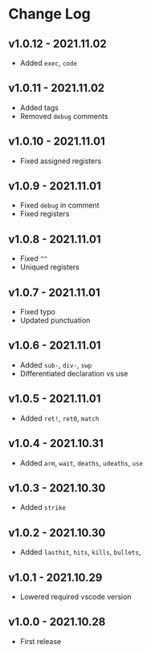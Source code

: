 # Change Log

## v1.0.12 - 2021.11.02
* Added `exec`, `code`

## v1.0.11 - 2021.11.02
* Added tags
* Removed `debug` comments

## v1.0.10 - 2021.11.01
* Fixed assigned registers

## v1.0.9 - 2021.11.01
* Fixed `debug` in comment
* Fixed registers

## v1.0.8 - 2021.11.01
* Fixed `^^`
* Uniqued registers

## v1.0.7 - 2021.11.01
* Fixed typo
* Updated punctuation

## v1.0.6 - 2021.11.01
* Added `sub-`, `div-`, `swp`
* Differentiated declaration vs use

## v1.0.5 - 2021.11.01
* Added `ret!`, `ret0`, `match`

## v1.0.4 - 2021.10.31
* Added `arm`, `wait`, `deaths`, `udeaths`, `use`

## v1.0.3 - 2021.10.30
* Added `strike`

## v1.0.2 - 2021.10.30
* Added `lasthit`, `hits`, `kills`, `bullets`,

## v1.0.1 - 2021.10.29
* Lowered required vscode version

## v1.0.0 - 2021.10.28
* First release
